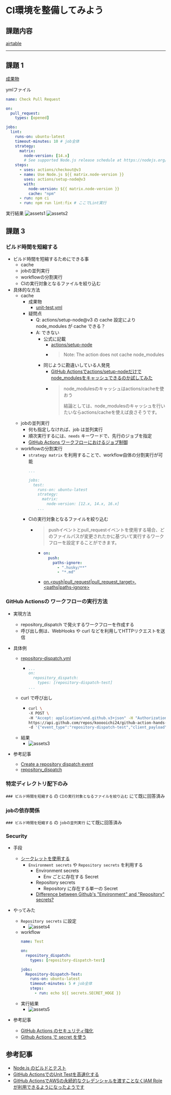 # CI環境を整備してみよう

## 課題内容

[airtable](https://airtable.com/appWjizyFJue33ycs/tblTnXBXFOYJ0J7lZ/viwyi8muFtWUlhNKG/recPPEcEXmzW70q67?blocks=hide)

---

## 課題 1
[成果物](https://github.com/kooooichi24/github-action-hands-on)

ymlファイル
```yml
name: Check Pull Request

on:
  pull_request:
    types: [opened]

jobs:
  lint:
    runs-on: ubuntu-latest
    timeout-minutes: 10 # job全体
    strategy:
      matrix:
        node-version: [14.x]
        # See supported Node.js release schedule at https://nodejs.org/en/about/releases/
    steps:
      - uses: actions/checkout@v3
      - name: Use Node.js ${{ matrix.node-version }}
        uses: actions/setup-node@v3
        with:
          node-version: ${{ matrix.node-version }}
          cache: "npm"
      - run: npm ci
      - run: npm run lint:fix # ここでLint実行
```

実行結果
![assets1](./assets/assets1.jpg)
![assets2](./assets/assets2.png)

## 課題 3
### ビルド時間を短縮する
- ビルド時間を短縮するためにできる事
  - cache
  - jobの並列実行
  - workflowの分割実行
  - CIの実行対象となるファイルを絞り込む
- 具体的な方法
  - cache
    - 成果物
      - [unit-test.yml](https://github.com/kooooichi24/github-action-hands-on/blob/master/.github/workflows/unit-test.yml)
    - 疑問点
      - Q: actions/setup-node@v3 の cache 設定により node_modules が cache できる？
      - A: できない
        - 公式に記載
          - [actions/setup-node](https://github.com/actions/setup-node)
          - > Note: The action does not cache node_modules
        - 同じように勘違いしている人発見
          - [GitHub Actionsでactions/setup-nodeだけでnode_modulesをキャッシュできるのか試してみた](https://dev.classmethod.jp/articles/caching-dependencies-in-workflow-execution-on-github-actions/)
          - > node_modulesのキャッシュはactions/cacheを使おう
            > 
            > 結論としては、node_modulesのキャッシュを行いたいならactions/cacheを使えば良さそうです。
  - jobの並列実行
    - 何も指定しなければ、job は並列実行
    - 順次実行するには、`needs` キーワードで、先行のジョブを指定
    - [GitHub Actions ワークフローにおけるジョブ制御](https://developer.mamezou-tech.com/blogs/2022/02/20/job-control-in-github-actions/)
  - workflowの分割実行
    - `strategy matrix` を利用することで、workflow自体の分割実行が可能
      ```yml
      ...

      jobs:
        test:
          runs-on: ubuntu-latest
          strategy:
            matrix:
              node-version: [12.x, 14.x, 16.x]
          ...
      ```
    - CIの実行対象となるファイルを絞り込む
      - > pushイベントとpull_requestイベントを使用する場合、どのファイルパスが変更されたかに基づいて実行するワークフローを設定することができます。
        - ```yml
          on:
            push:
              paths-ignore:
                - ".husky/**"
                - "*.md"
          ```
        - [on.<push|pull_request|pull_request_target>.<paths|paths-ignore>](https://docs.github.com/ja/actions/using-workflows/workflow-syntax-for-github-actions)

### GitHub Actionsの ワークフローの実行方法

- 実現方法
  - repository_dispatch で発火するワークフローを作成する
  - 呼び出し側は、WebHooks や curl などを利用してHTTPリクエストを送信
- 具体例
  - [repository-dispatch.yml](https://github.com/kooooichi24/github-action-hands-on/blob/master/.github/workflows/repository-dispatch.yml)
    - ```yml
      ...
      on:
        repository_dispatch:
          types: [repository-dispatch-test]
      ...
      ```
  - curl で呼び出し
    - ```bash
      curl \
      -X POST \
      -H "Accept: application/vnd.github.v3+json" -H "Authorization: token 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" \
      https://api.github.com/repos/kooooichi24/github-action-hands-on/dispatches \
      -d '{"event_type":"repository-dispatch-test","client_payload":{"passed":true,"message":"success"}}'
      ```
  - 結果
    - ![assets3](./assets/assets3.jpg)

- 参考記事
  - [Create a repository dispatch event](https://docs.github.com/ja/rest/repos/repos#create-a-repository-dispatch-event)
  - [repository_dispatch](https://docs.github.com/ja/actions/using-workflows/events-that-trigger-workflows#repository_dispatch)
### 特定ディレクトリ配下のみ
`### ビルド時間を短縮する` の `CIの実行対象となるファイルを絞り込む` にて既に回答済み

### jobの依存関係
`### ビルド時間を短縮する` の `jobの並列実行` にて既に回答済み

### Security
- 手段
  - [シークレットを使用する](https://docs.github.com/ja/actions/security-guides/security-hardening-for-github-actions)
    - `Environment secrets` や `Repository secrets` を利用する
      - Environment secrets
        - Env ごとに存在する Secret
      - Repository secrets
        - Repository に存在する単一の Secret
      - [Difference between Github's "Environment" and "Repository" secrets?](https://stackoverflow.com/questions/65957197/difference-between-githubs-environment-and-repository-secrets#:~:text=Repository%20secrets%20are%20specific%20to,are%20specific%20to%20an%20environment.)
- やってみた
  - `Repository secrets` に設定
    - ![assets4](./assets/assets4.jpg)
  - workflow
    ```yml
    name: Test

    on:
      repository_dispatch:
        types: [repository-dispatch-test]

    jobs:
      Repository-Dispatch-Test:
        runs-on: ubuntu-latest
        timeout-minutes: 5 # job全体
        steps:
          - run: echo ${{ secrets.SECRET_HOGE }}
    ```
  - 実行結果
    - ![assets5](./assets/assets5.jpg)

- 参考記事
  - [GitHub Actions のセキュリティ強化](https://docs.github.com/ja/actions/security-guides/security-hardening-for-github-actions)
  - [Github Actions で secret を使う](https://qiita.com/inouet/items/c7d39ac4641c05eec4a0)

## 参考記事
- [Node.js のビルドとテスト](https://docs.github.com/ja/actions/automating-builds-and-tests/building-and-testing-nodejs)
- [GitHub ActionsでのUnit Testを高速化する](https://starfish719.netlify.app/github-actions-unit-test/)
- [GitHub ActionsでAWSの永続的なクレデンシャルを渡すことなくIAM Roleが利用できるようになったようです](https://dev.classmethod.jp/articles/github-actions-without-permanent-credential/)
